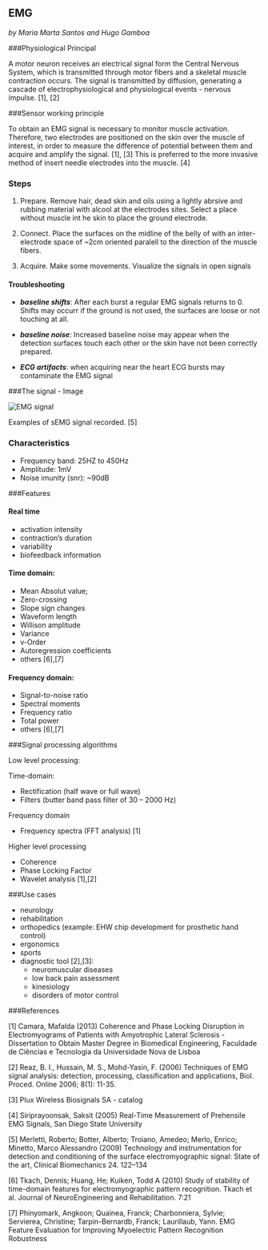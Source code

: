 EMG
---
_by Maria Marta Santos and Hugo Gamboa_

###Physiological Principal

A motor neuron receives an electrical signal form the Central Nervous System, which is transmitted through 
motor fibers and a skeletal muscle contraction occurs. The signal is transmitted by diffusion, generating a 
cascade of electrophysiological and physiological events - nervous impulse. [1], [2]


###Sensor working principle

To obtain an EMG signal is necessary to monitor muscle activation. Therefore, two electrodes are positioned on the 
skin over the muscle of interest, in order to measure the difference of potential between them and acquire and amplify 
the signal. [1], [3] This is preferred to the more invasive method of insert needle electrodes into the muscle. [4]

### Steps

1. Prepare. Remove hair, dead skin and oils using a lightly abrsive
   and rubbing material with alcool at the electrodes sites. Select a
   place without muscle int he skin to place the ground electrode. 


2. Connect. Place the surfaces on the midline of the belly of with an
   inter-electrode space of ~2cm oriented paralell to the direction of
   the muscle fibers.
  
3. Acquire. Make some movements. Visualize the signals in open signals

#### Troubleshooting  

* ***baseline shifts***: After each burst a regular EMG signals returns
to 0. Shifts may occurr if the ground is not used, the surfaces are
loose or not touching at all.

* ***baseline noise***: Increased baseline noise may appear when the
detection surfaces touch each other or the skin have not been
correctly prepared.

* ***ECG artifacts***: when acquiring near the heart ECG bursts may
contaminate the EMG signal 



###The signal - Image

![EMG signal](http://produceconsumerobot.com/biosensing/content/gimo32-f3.jpg)


Examples of sEMG signal recorded. [5]


### Characteristics

* Frequency band: 25HZ to 450Hz
* Amplitude: 1mV
* Noise imunity (snr): ~90dB   

###Features

#### Real time 
* activation intensity
* contraction’s duration
* variability
* biofeedback information


#### Time domain:
* Mean Absolut value;
* Zero-crossing
* Slope sign changes
* Waveform length
* Willison amplitude
* Variance
* v-Order
* Autoregression coefficients
* others [6],[7]

#### Frequency domain:
* Signal-to-noise ratio
* Spectral moments
* Frequency ratio 
* Total power
* others [6],[7]


###Signal processing algorithms

Low level processing:

Time-domain:
* Rectification (half wave or full wave)
* Filters (butter band pass filter of 30 – 2000 Hz)

Frequency domain
* Frequency spectra (FFT analysis) [1]

Higher level processing
* Coherence
* Phase Locking Factor
* Wavelet analysis
[1],[2]


###Use cases

* neurology
* rehabilitation
* orthopedics (example: EHW chip development for prosthetic hand control)
* ergonomics
* sports
* diagnostic tool [2],[3]:
  * neuromuscular diseases
  * low back pain assessment
  * kinesiology
  * disorders of motor control



###References

[1] Camara, Mafalda (2013) Coherence and Phase Locking Disruption in Electromyograms of Patients with Amyotrophic Lateral Sclerosis - Dissertation to Obtain Master Degree in Biomedical Engineering, Faculdade de Ciências e Tecnologia da Universidade Nova de Lisboa

[2] Reaz, B. I., Hussain, M. S., Mohd-Yasin, F. (2006) Techniques of EMG signal analysis: detection, processing, classification and applications, Biol. Proced. Online 2006; 8(1): 11-35.

[3] Plux Wireless Biosignals SA - catalog

[4] Siriprayoonsak, Saksit (2005) Real-Time Measurement of Prehensile EMG Signals, San Diego State University

[5] Merletti, Roberto; Botter, Alberto; Troiano, Amedeo; Merlo, Enrico; Minetto, Marco Alessandro (2009) Technology and instrumentation for detection and conditioning of the surface electromyographic signal: State of the art, Clinical Biomechanics 24. 122–134

[6] Tkach, Dennis; Huang, He; Kuiken, Todd A (2010) Study of stability of time-domain features for electromyographic pattern recognition. Tkach et al. Journal of NeuroEngineering and Rehabilitation. 7:21

[7] Phinyomark, Angkoon; Quainea, Franck; Charbonniera, Sylvie; Servierea, Christine; Tarpin-Bernardb, Franck; Laurillaub, Yann. EMG Feature Evaluation for Improving Myoelectric Pattern Recognition Robustness

